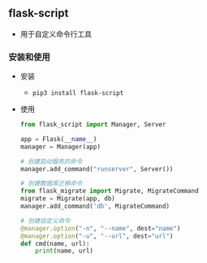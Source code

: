 ## flask-script
- 用于自定义命令行工具


### 安装和使用
- 安装
	- `pip3 install flask-script`
- 使用

	```python
	from flask_script import Manager, Server
	
	app = Flask(__name__)
	manager = Manager(app)
	
	# 创建启动服务的命令
	manager.add_command("runserver", Server())
	
	# 创建数据库迁移命令
	from flask_migrate import Migrate, MigrateCommand
	migrate = Migrate(app, db)
	manager.add_command('db', MigrateCommand)
	
	# 创建自定义命令
	@manager.option("-n", "--name", dest="name")
	@manager.option("-u", "--url", dest="url")
	def cmd(name, url):
	    print(name, url)
	```


